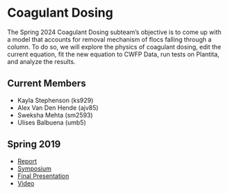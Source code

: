 # Coagulant Dosing 
The Spring 2024 Coagulant Dosing subteam’s objective is to come up with a model that accounts for removal mechanism of flocs falling through a column.
To do so, we will explore the physics of coagulant dosing, edit the current equation, fit the new equation to CWFP Data, run tests on Plantita, and analyze the results.

## Current Members 
* Kayla Stephenson (ks929)
* Alex Van Den Hende (ajv85)
* Sweksha Mehta (sm2593)
* Ulises Balbuena (umb5)

## Spring 2019
* [Report](https://github.com/AguaClara/coagulent_dose_response/blob/master/Final_Report_Draft_UPA_Coagulant%20(3).ipynb)
* [Symposium](https://docs.google.com/presentation/d/1dVlVuRTzcdeqtzu9DQawzd2ZevpWPfZ2GvQv3ysUJts/edit?usp=sharing)
* [Final Presentation](https://docs.google.com/presentation/d/17R9R3yaxf0KFc-gN-TxP1hMPx_3xMuoKo7blyDR1--c/edit?usp=sharing)
* [Video](https://www.youtube.com/watch?v=pupIdx8HcZU&list=PLhsGtpY8ipdbPRIXbSapShc0mjhFR_Nzr&index=8&t=310s)
